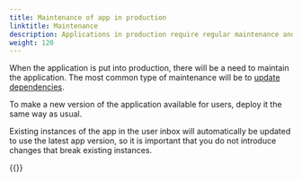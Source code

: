 ```yaml
---
title: Maintenance of app in production
linktitle: Maintenance
description: Applications in production require regular maintenance and updates.
weight: 120
---
```


When the application is put into production, there will be a need to maintain the application.
The most common type of maintenance will be to [update dependencies](./dependencies).

To make a new version of the application available for users, deploy it the same way as usual.

Existing instances of the app in the user inbox will automatically be updated to use the latest app version,
so it is important that you do not introduce changes that break existing instances.

{{<children />}}